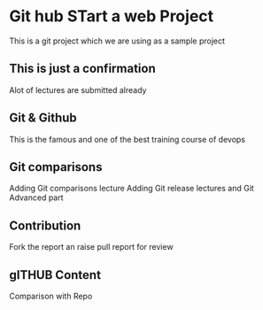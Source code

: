 # Git hub STart a web Project
This is a git project which we are using as a sample project 

## This is just a confirmation
Alot of lectures are submitted already 
## Git & Github
This is the famous and one of the best training course of devops

## Git comparisons 
Adding Git comparisons lecture
Adding Git release lectures and Git Advanced part
## Contribution
Fork the report an raise pull report for review

## gITHUB Content
Comparison with Repo